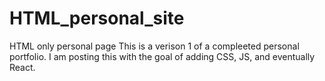 # HTML_personal_site
HTML only personal page
This is a verison 1 of a compleeted personal portfolio. 
I am posting this with the goal of adding CSS, JS, and eventually React. 
